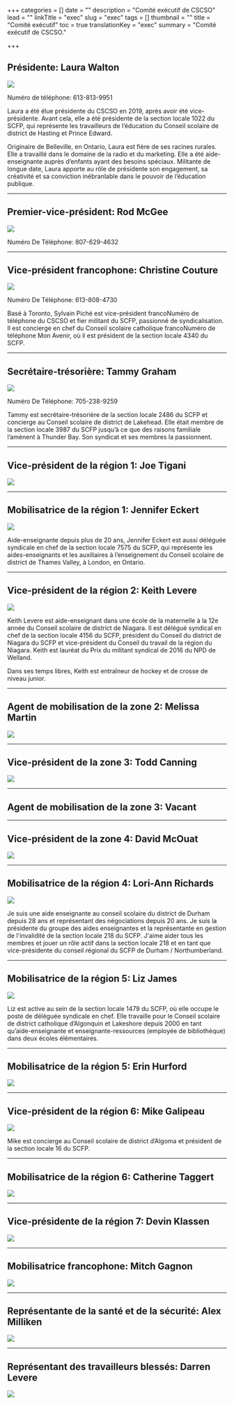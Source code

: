 +++
categories = []
date = ""
description = "Comité exécutif de CSCSO"
lead = ""
linkTitle = "exec"
slug = "exec"
tags = []
thumbnail = ""
title = "Comité exécutif"
toc = true
translationKey = "exec"
summary = "Comité exécutif de CSCSO."



+++

## Présidente: Laura Walton

![](/img/Walton.jpg)

Numéro de téléphone: 613-813-9951



Laura a été élue présidente du CSCSO en 2019, après avoir été vice-présidente. Avant cela, elle a été présidente de la section locale 1022 du SCFP, qui représente les travailleurs de l’éducation du Conseil scolaire de district de Hasting et Prince Edward.

Originaire de Belleville, en Ontario, Laura est fière de ses racines rurales. Elle a travaillé dans le domaine de la radio et du marketing. Elle a été aide-enseignante auprès d’enfants ayant des besoins spéciaux. Militante de longue date, Laura apporte au rôle de présidente son engagement, sa créativité et sa conviction inébranlable dans le pouvoir de l’éducation publique.

----

## Premier-vice-président: Rod McGee

![](/img/McGee.jpg)

Numéro De Téléphone: 807-629-4632

----

## Vice-président francophone: Christine Couture

![](/img/Couture.jpg)

Numéro De Téléphone: 613-808-4730

Basé à Toronto, Sylvain Piché est vice-président francoNuméro de téléphone du CSCSO et fier militant du SCFP, passionné de syndicalisation. Il est concierge en chef du Conseil scolaire catholique francoNuméro de téléphone Mon Avenir, où il est président de la section locale 4340 du SCFP.


----

## Secrétaire-trésorière: Tammy Graham

![](/img/Graham.jpg)

Numéro De Téléphone: 705-238-9259

Tammy est secrétaire-trésorière de la section locale 2486 du SCFP et concierge au Conseil scolaire de district de Lakehead. Elle était membre de la section locale 3987 du SCFP jusqu’à ce que des raisons familiale l’amènent à Thunder Bay. Son syndicat et ses membres la passionnent.


----

## Vice-président de la région 1: Joe Tigani

![](/img/New-Project.png)



----

## Mobilisatrice de la région 1: Jennifer Eckert

![](/img/Eckert.jpg)

Aide-enseignante depuis plus de 20 ans, Jennifer Eckert est aussi déléguée syndicale en chef de la section locale 7575 du SCFP, qui représente les aides-enseignants et les auxiliaires à l’enseignement du Conseil scolaire de district de Thames Valley, à London, en Ontario.

----

## Vice-président de la région 2: Keith Levere

![](/img/Levere.jpg)

Keith Levere est aide-enseignant dans une école de la maternelle à la 12e année du Conseil scolaire de district de Niagara. Il est délégué syndical en chef de la section locale 4156 du SCFP, président du Conseil du district de Niagara du SCFP et vice-président du Conseil du travail de la région du Niagara. Keith est lauréat du Prix du militant syndical de 2016 du NPD de Welland.

Dans ses temps libres, Keith est entraîneur de hockey et de crosse de niveau junior.


----

## Agent de mobilisation de la zone 2: Melissa Martin

![](/img/Melissa.png)



----

## Vice-président de la zone 3: Todd Canning

![](/img/image002.jpg)



----

## Agent de mobilisation de la zone 3: Vacant


----

## Vice-président de la zone 4: David McOuat
![](/img/Untitled.jpg)




----

## Mobilisatrice de la région 4: Lori-Ann Richards

![](/img/Richards.jpg)

Je suis une aide enseignante au conseil scolaire du district de Durham depuis 28 ans et représentant des négociations depuis 20 ans.
Je suis la présidente du groupe des aides enseignantes et la représentante en gestion de l'invalidité de la section locale 218 du SCFP.
J'aime aider tous les membres et jouer un rôle actif dans la section locale 218 et en tant que vice-présidente du conseil régional du SCFP de Durham / Northumberland.


----

## Mobilisatrice de la région 5: Liz James

![](/img/James.jpg)

Liz est active au sein de la section locale 1479 du SCFP, où elle occupe le poste de déléguée syndicale en chef. Elle travaille pour le Conseil scolaire de district catholique d’Algonquin et Lakeshore depuis 2000 en tant qu’aide-enseignante et enseignante-ressources (employée de bibliothèque) dans deux écoles élémentaires.




----

## Mobilisatrice de la région 5: Erin Hurford

![](/img/image002-1.jpg)



----

## Vice-président de la région 6: Mike Galipeau

![](/img/Galipeau.jpg)

Mike est concierge au Conseil scolaire de district d’Algoma et président de la section locale 16 du SCFP.

----

## Mobilisatrice de la région 6: Catherine Taggert

![](/img/Catherine.jpg)


----

## Vice-présidente de la région 7: Devin Klassen

![](/img/member.jpg)



----

## Mobilisatrice francophone: Mitch Gagnon

![](/img/Mitch-Gagnon.jpg)


----

## Représentante de la santé et de la sécurité: Alex Milliken

![](/img/Alex.jpg)



----

## Représentant des travailleurs blessés: Darren Levere

![](/img/20170701_091224-.jpg)


